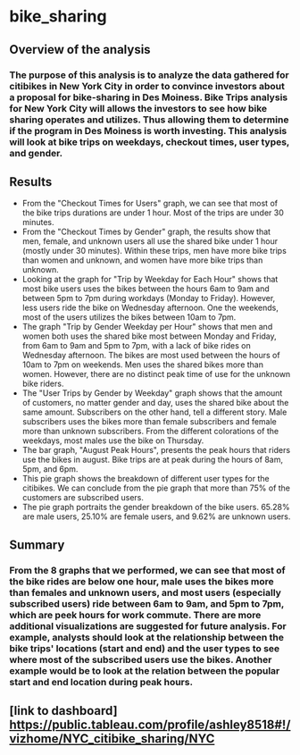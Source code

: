 # bike_sharing

## Overview of the analysis

### The purpose of this analysis is to analyze the data gathered for citibikes in New York City in order to convince investors about a proposal for bike-sharing in Des Moiness. Bike Trips analysis for New York City will allows the investors to see how bike sharing operates and utilizes. Thus allowing them to determine if the program in Des Moiness is worth investing. This analysis will look at bike trips on weekdays, checkout times, user types, and gender. 

## Results

- From the "Checkout Times for Users" graph, we can see that most of the bike trips durations are under 1 hour. Most of the trips are under 30 minutes.  
- From the "Checkout Times by Gender" graph, the results show that men, female, and unknown users all use the shared bike under 1 hour (mostly under 30 minutes). Within these trips, men have more bike trips than women and unknown, and women have more bike trips than unknown.  
- Looking at the graph for "Trip by Weekday for Each Hour" shows that most bike users uses the bikes between the hours 6am to 9am and between 5pm to 7pm during workdays (Monday to Friday). However, less users ride the bike on Wednesday afternoon. One the weekends, most of the users utilizes the bikes between 10am to 7pm. 
- The graph "Trip by Gender Weekday per Hour" shows that men and women both uses the shared bike most between Monday and Friday, from 6am to 9am and 5pm to 7pm, with a lack of bike rides on Wednesday afternoon. The bikes are most used between the hours of 10am to 7pm on weekends. Men uses the shared bikes more than women. However, there are no distinct peak time of use for the unknown bike riders. 
- The "User Trips by Gender by Weekday" graph shows that the amount of customers, no matter gender and day, uses the shared bike about the same amount. Subscribers on the other hand, tell a different story. Male subscribers uses the bikes more than female subscribers and female more than unknown subscribers. From the different colorations of the weekdays, most males use the bike on Thursday. 
- The bar graph, "August Peak Hours", presents the peak hours that riders use the bikes in august. Bike trips are at peak during the hours of 8am, 5pm, and 6pm. 
- This pie graph shows the breakdown of different user types for the citibikes. We can conclude from the pie graph that more than 75% of the customers are subscribed users. 
- The pie graph portraits the gender breakdown of the bike users. 65.28% are male users, 25.10% are female users, and 9.62% are unknown users. 

## Summary
### From the 8 graphs that we performed, we can see that most of the bike rides are below one hour, male uses the bikes more than females and unknown users, and most users (especially subscribed users) ride between 6am to 9am, and 5pm to 7pm, which are peek hours for work commute. There are more additional visualizations are suggested for future analysis. For example, analysts should look at the relationship between the bike trips' locations (start and end) and the user types to see where most of the subscribed users use the bikes. Another example would be to look at the relation between the popular start and end location during peak hours. 

## [link to dashboard] https://public.tableau.com/profile/ashley8518#!/vizhome/NYC_citibike_sharing/NYC
